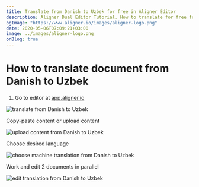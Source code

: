 ```yaml
---
title: Translate from Danish to Uzbek for free in Aligner Editor
description: Aligner Dual Editor Tutorial. How to translate for free from Danish to Uzbek. Aligner is multilingual document management platform. 
ogImage: "https://www.aligner.io/images/aligner-logo.png"
date: 2020-05-06T07:09:21+03:00
image: ../images/aligner-logo.png
onBlog: true
---
```


# How to translate document from Danish to Uzbek

1. Go to editor at [app.aligner.io](https://app.aligner.io "Aligner App web page")

![translate from Danish to Uzbek](../aligner-blank-editor.png "translate from Danish to Uzbek")

Copy-paste content or upload content

![upload content from Danish to Uzbek](../aligner-uploaded-document.png "upload content from Danish to Uzbek")

Choose desired language

![choose machine translation from Danish to Uzbek](../aligner-language-dropdown.png "choose machine translation from Danish to Uzbek")

Work and edit 2 documents in parallel

![edit translation from Danish to Uzbek](../aligner-double-sitded-editor.png "edit translation from Danish to Uzbek")

